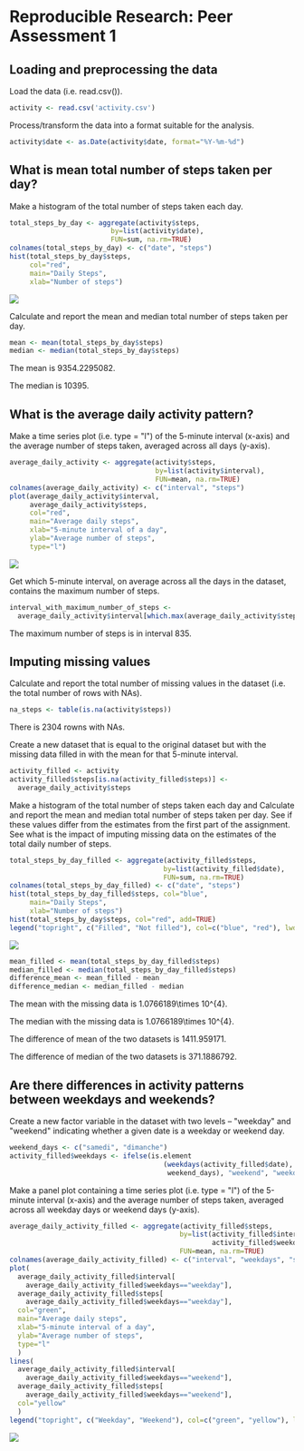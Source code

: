 # Reproducible Research: Peer Assessment 1

## Loading and preprocessing the data
  
Load the data (i.e. read.csv()).
  

```r
activity <- read.csv('activity.csv')
```

Process/transform the data into a format suitable for the analysis.


```r
activity$date <- as.Date(activity$date, format="%Y-%m-%d")
```

## What is mean total number of steps taken per day?

Make a histogram of the total number of steps taken each day.


```r
total_steps_by_day <- aggregate(activity$steps, 
                         by=list(activity$date), 
                         FUN=sum, na.rm=TRUE)
colnames(total_steps_by_day) <- c("date", "steps")
hist(total_steps_by_day$steps, 
     col="red", 
     main="Daily Steps", 
     xlab="Number of steps")
```

![](./PA1_template_files/figure-html/unnamed-chunk-3-1.png) 

Calculate and report the mean and median total number of steps taken per day.


```r
mean <- mean(total_steps_by_day$steps)
median <- median(total_steps_by_day$steps)
```

The mean is 9354.2295082.

The median is 10395.


## What is the average daily activity pattern?

Make a time series plot (i.e. type = "l") of the 5-minute interval (x-axis) and the average number of steps taken, averaged across all days (y-axis).


```r
average_daily_activity <- aggregate(activity$steps, 
                                    by=list(activity$interval), 
                                    FUN=mean, na.rm=TRUE)
colnames(average_daily_activity) <- c("interval", "steps")
plot(average_daily_activity$interval, 
     average_daily_activity$steps, 
     col="red",
     main="Average daily steps", 
     xlab="5-minute interval of a day", 
     ylab="Average number of steps",
     type="l")
```

![](./PA1_template_files/figure-html/unnamed-chunk-5-1.png) 

Get which 5-minute interval, on average across all the days in the dataset, contains the maximum number of steps.


```r
interval_with_maximum_number_of_steps <- 
  average_daily_activity$interval[which.max(average_daily_activity$steps)]
```

The maximum number of steps is in interval 835.


## Imputing missing values

Calculate and report the total number of missing values in the dataset (i.e. the total number of rows with NAs).


```r
na_steps <- table(is.na(activity$steps))
```

There is 2304 rowns with NAs.


Create a new dataset that is equal to the original dataset but with the missing data filled in with the mean for that 5-minute interval.


```r
activity_filled <- activity
activity_filled$steps[is.na(activity_filled$steps)] <- 
  average_daily_activity$steps
```

Make a histogram of the total number of steps taken each day and Calculate and report the mean and median total number of steps taken per day. 
See if these values differ from the estimates from the first part of the assignment.
See what is the impact of imputing missing data on the estimates of the total daily number of steps.


```r
total_steps_by_day_filled <- aggregate(activity_filled$steps, 
                                      by=list(activity_filled$date), 
                                      FUN=sum, na.rm=TRUE)
colnames(total_steps_by_day_filled) <- c("date", "steps")
hist(total_steps_by_day_filled$steps, col="blue", 
     main="Daily Steps", 
     xlab="Number of steps")
hist(total_steps_by_day$steps, col="red", add=TRUE)
legend("topright", c("Filled", "Not filled"), col=c("blue", "red"), lwd=10)
```

![](./PA1_template_files/figure-html/unnamed-chunk-9-1.png) 


```r
mean_filled <- mean(total_steps_by_day_filled$steps)
median_filled <- median(total_steps_by_day_filled$steps)
difference_mean <- mean_filled - mean 
difference_median <- median_filled - median
```

The mean with the missing data is 1.0766189\times 10^{4}.

The median with the missing data is 1.0766189\times 10^{4}.

The difference of mean of the two datasets is 1411.959171.

The difference of median of the two datasets is 371.1886792.

## Are there differences in activity patterns between weekdays and weekends?

Create a new factor variable in the dataset with two levels – "weekday" and "weekend" indicating whether a given date is a weekday or weekend day.


```r
weekend_days <- c("samedi", "dimanche")
activity_filled$weekdays <- ifelse(is.element
                                      (weekdays(activity_filled$date),
                                       weekend_days), "weekend", "weekday")
```

Make a panel plot containing a time series plot (i.e. type = "l") of the 5-minute interval (x-axis) and the average number of steps taken, averaged across all weekday days or weekend days (y-axis).


```r
average_daily_activity_filled <- aggregate(activity_filled$steps, 
                                          by=list(activity_filled$interval,
                                                  activity_filled$weekdays), 
                                          FUN=mean, na.rm=TRUE)
colnames(average_daily_activity_filled) <- c("interval", "weekdays", "steps")
plot(
  average_daily_activity_filled$interval[
    average_daily_activity_filled$weekdays=="weekday"], 
  average_daily_activity_filled$steps[
    average_daily_activity_filled$weekdays=="weekday"], 
  col="green",
  main="Average daily steps", 
  xlab="5-minute interval of a day", 
  ylab="Average number of steps",   
  type="l" 
  )
lines(
  average_daily_activity_filled$interval[
    average_daily_activity_filled$weekdays=="weekend"], 
  average_daily_activity_filled$steps[
    average_daily_activity_filled$weekdays=="weekend"], 
  col="yellow"
  )
legend("topright", c("Weekday", "Weekend"), col=c("green", "yellow"), lwd=10)
```

![](./PA1_template_files/figure-html/unnamed-chunk-12-1.png) 
